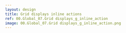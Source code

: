 ```yaml
---
layout: design
title: Grid displays inline actions
ref: 00.Global_07.Grid displays_g_inline_action
image: 00.Global_07.Grid displays_g_inline_action.png
---
```

